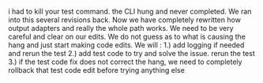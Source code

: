 i had to kill your test command. the CLI hung and never completed. We ran into this several revisions back. Now we have completely rewritten how output adapters and really the whole path works. We need to be very careful and clear on our edits. We do not guess as to what is causing the hang and just start making code edits. We will :
1.) add logging if needed and rerun the test
2.) add test code to try and solve the issue. rerun the test
3.) if the test code fix does not correct the hang, we need to completely rollback that test code edit before trying anything else
